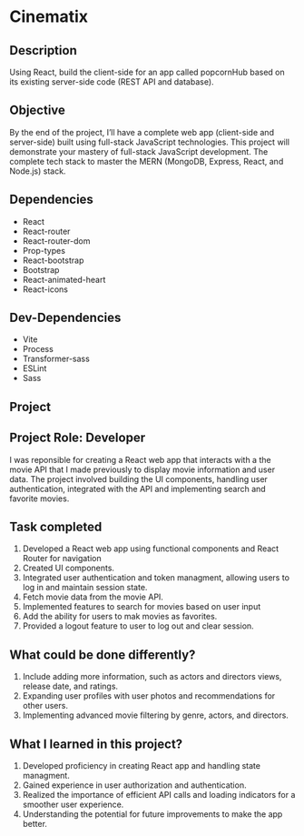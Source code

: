 # Cinematix

## Description

Using React, build the client-side for an app called popcornHub based on its existing server-side code (REST API and database).

## Objective

By the end of the project, I’ll have a complete web app (client-side and server-side) built using full-stack JavaScript technologies. This project will demonstrate your mastery of full-stack JavaScript development. The complete tech stack to master the MERN (MongoDB, Express, React, and Node.js) stack.

## Dependencies

-   React
-   React-router
-   React-router-dom
-   Prop-types
-   React-bootstrap
-   Bootstrap
-   React-animated-heart
-   React-icons

## Dev-Dependencies

-   Vite
-   Process
-   Transformer-sass
-   ESLint
-   Sass

## Project

## Project Role: Developer

I was reponsible for creating a React web app that interacts with a the movie API that I made previously to display movie information and user data. The project involved building the UI components, handling user authentication, integrated with the API and implementing search and favorite movies.

## Task completed

1. Developed a React web app using functional components and React Router for navigation
2. Created UI components.
3. Integrated user authentication and token managment, allowing users to log in and maintain session state.
4. Fetch movie data from the movie API.
5. Implemented features to search for movies based on user input
6. Add the ability for users to mak movies as favorites.
7. Provided a logout feature to user to log out and clear session.

## What could be done differently?

1. Include adding more information, such as actors and directors views, release date, and ratings.
2. Expanding user profiles with user photos and recommendations for other users.
3. Implementing advanced movie filtering by genre, actors, and directors.

## What I learned in this project?

1. Developed proficiency in creating React app and handling state managment.
2. Gained experience in user authorization and authentication.
3. Realized the importance of efficient API calls and loading indicators for a smoother user experience.
4. Understanding the potential for future improvements to make the app better.

